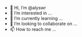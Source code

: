 - 👋 Hi, I’m @alyswr
- 👀 I’m interested in ...
- 🌱 I’m currently learning ...
- 💞️ I’m looking to collaborate on ...
- 📫 How to reach me ...

<!---
alyswr/alyswr is a ✨ special ✨ repository because its `README.md` (this file) appears on your GitHub profile.
You can click the Preview link to take a look at your changes.
--->
